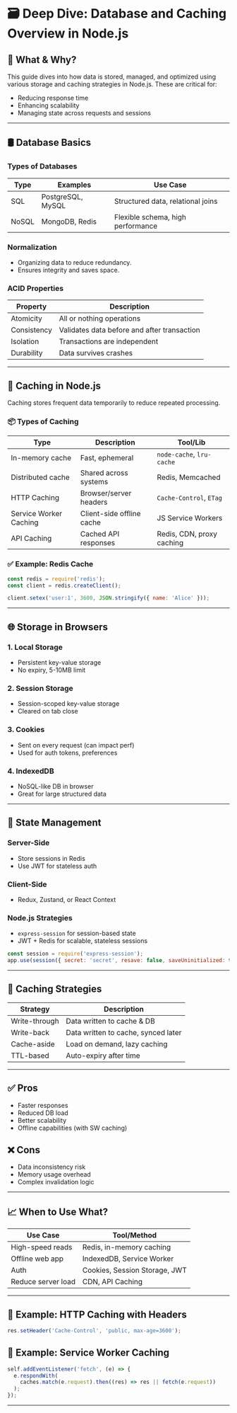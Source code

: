# 🗃️ Deep Dive: Database and Caching Overview in Node.js

## 📌 What & Why?
This guide dives into how data is stored, managed, and optimized using various storage and caching strategies in Node.js. These are critical for:
- Reducing response time
- Enhancing scalability
- Managing state across requests and sessions

---

## 🛢️ Database Basics

### Types of Databases
| Type | Examples | Use Case |
|------|----------|----------|
| SQL | PostgreSQL, MySQL | Structured data, relational joins |
| NoSQL | MongoDB, Redis | Flexible schema, high performance |

### Normalization
- Organizing data to reduce redundancy.
- Ensures integrity and saves space.

### ACID Properties
| Property | Description |
|----------|-------------|
| Atomicity | All or nothing operations |
| Consistency | Validates data before and after transaction |
| Isolation | Transactions are independent |
| Durability | Data survives crashes |

---

## 🧠 Caching in Node.js
Caching stores frequent data temporarily to reduce repeated processing.

### 📦 Types of Caching
| Type | Description | Tool/Lib |
|------|-------------|----------|
| In-memory cache | Fast, ephemeral | `node-cache`, `lru-cache` |
| Distributed cache | Shared across systems | Redis, Memcached |
| HTTP Caching | Browser/server headers | `Cache-Control`, `ETag` |
| Service Worker Caching | Client-side offline cache | JS Service Workers |
| API Caching | Cached API responses | Redis, CDN, proxy caching |

### ✅ Example: Redis Cache
```js
const redis = require('redis');
const client = redis.createClient();

client.setex('user:1', 3600, JSON.stringify({ name: 'Alice' }));
```

---

## 🌐 Storage in Browsers

### 1. **Local Storage**
- Persistent key-value storage
- No expiry, 5-10MB limit

### 2. **Session Storage**
- Session-scoped key-value storage
- Cleared on tab close

### 3. **Cookies**
- Sent on every request (can impact perf)
- Used for auth tokens, preferences

### 4. **IndexedDB**
- NoSQL-like DB in browser
- Great for large structured data

---

## 🔁 State Management

### Server-Side
- Store sessions in Redis
- Use JWT for stateless auth

### Client-Side
- Redux, Zustand, or React Context

### Node.js Strategies
- `express-session` for session-based state
- JWT + Redis for scalable, stateless sessions

```js
const session = require('express-session');
app.use(session({ secret: 'secret', resave: false, saveUninitialized: true }));
```

---

## 🧪 Caching Strategies
| Strategy | Description |
|----------|-------------|
| Write-through | Data written to cache & DB |
| Write-back | Data written to cache, synced later |
| Cache-aside | Load on demand, lazy caching |
| TTL-based | Auto-expiry after time |

---

## ✅ Pros
- Faster responses
- Reduced DB load
- Better scalability
- Offline capabilities (with SW caching)

## ❌ Cons
- Data inconsistency risk
- Memory usage overhead
- Complex invalidation logic

---

## 📈 When to Use What?
| Use Case | Tool/Method |
|----------|-------------|
| High-speed reads | Redis, in-memory caching |
| Offline web app | IndexedDB, Service Worker |
| Auth | Cookies, Session Storage, JWT |
| Reduce server load | CDN, API Caching |

---

## 🧾 Example: HTTP Caching with Headers
```js
res.setHeader('Cache-Control', 'public, max-age=3600');
```

## 🧾 Example: Service Worker Caching
```js
self.addEventListener('fetch', (e) => {
  e.respondWith(
    caches.match(e.request).then((res) => res || fetch(e.request))
  );
});
```

---

